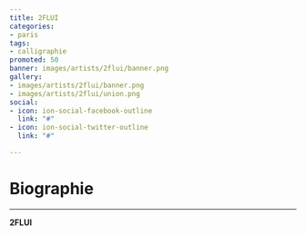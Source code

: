 ```yaml
---
title: 2FLUI
categories:
- paris
tags:
- calligraphie
promoted: 50
banner: images/artists/2flui/banner.png
gallery:
- images/artists/2flui/banner.png
- images/artists/2flui/union.png
social:
- icon: ion-social-facebook-outline
  link: "#"
- icon: ion-social-twitter-outline
  link: "#"

---
```

# Biographie
---

**2FLUI**
